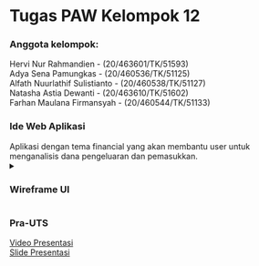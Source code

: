 # Tugas PAW Kelompok 12

<p><h3>Anggota kelompok:</h3></p>
<p>Hervi Nur Rahmandien - (20/463601/TK/51593)</br>
Adya Sena Pamungkas - (20/460536/TK/51125)</br>
Alfath Nuurlathif Sulistianto - (20/460538/TK/51127)</br>
Natasha Astia Dewanti - (20/463610/TK/51602)</br>
Farhan Maulana Firmansyah - (20/460544/TK/51133)</p>

<p><h3>Ide Web Aplikasi</h3></p>
Aplikasi dengan tema financial yang akan membantu user untuk menganalisis dana pengeluaran dan pemasukkan.

<details><summary><h3>Wireframe UI</h3></summary>
Link Figma: https://www.figma.com/file/Fvs2aHYn1sz8T2czR3Ji8R/UI-Design-PAW?node-id=0%3A1
<img src="docs/assets/img/wireframe/landing page.jpg" class="img-responsive" alt="">
<img src="docs/assets/img/wireframe/login page.jpg" class="img-responsive" alt="">
<img src="docs/assets/img/wireframe/register page.jpg" class="img-responsive" alt="">
<img src="docs/assets/img/wireframe/dashboard-starting.jpg" class="img-responsive" alt="">
<img src="docs/assets/img/wireframe/transaction page.jpg" class="img-responsive" alt="">
<img src="docs/assets/img/wireframe/dashboard fill in.jpg" class="img-responsive" alt="">
</details>

<h3>Pra-UTS</h3>
<a href="https://drive.google.com/file/d/1EQYn218KR0JNQeAhwO8PFCystvMzb4oV/view">Video Presentasi</a></br>
<a href="https://www.canva.com/design/DAFNBgCVvN4/OMmKtGtfTk2i6RH9vXtPfQ/view?utm_content=DAFNBgCVvN4&utm_campaign=designshare&utm_medium=link&utm_source=publishsharelink">Slide Presentasi</a>
